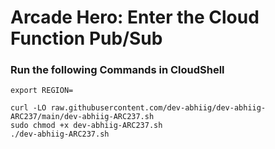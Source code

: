# Arcade Hero: Enter the Cloud Function Pub/Sub 

### Run the following Commands in CloudShell

```
export REGION=

curl -LO raw.githubusercontent.com/dev-abhiig/dev-abhiig-ARC237/main/dev-abhiig-ARC237.sh
sudo chmod +x dev-abhiig-ARC237.sh
./dev-abhiig-ARC237.sh
```
